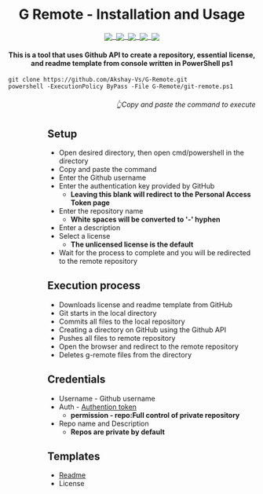 <h1 align="center"> G Remote - Installation and Usage </h1>

<p align="center"><u>
 <img align="center" src="https://badgen.net/badge/license/UNLICENSE/white"/>&nbsp;
 <img align="center" src="https://badgen.net/github/stars/akshay-vs/G-Remote?color=white"/>&nbsp;
 <img align="center" src="https://badgen.net/github/watchers/akshay-vs/G-Remote?color=white"/>&nbsp;
 <img align="center" src="https://badgen.net/github/forks/akshay-vs/G-Remote?color=white"/>&nbsp;
 <img align="center" src="https://badgen.net/badge/powershell/PS1/white"/>
 
</u></p>

<h4 align="center"> 
This is a tool that uses Github API to create a repository, essential license, and readme template from console written in PowerShell ps1</h4>

 ```
git clone https://github.com/Akshay-Vs/G-Remote.git
powershell -ExecutionPolicy ByPass -File G-Remote/git-remote.ps1

```
<h6 align="right"> 👆Copy and paste the command to execute</h6>
<dl><dd><dl><dd>

## Setup
- Open desired directory, then open cmd/powershell in the directory
- Copy and paste the command
- Enter the Github username
- Enter the authentication key provided by GitHub
  - <b>Leaving this blank will redirect to the Personal Access Token page</b>
- Enter the repository name
  - <b>White spaces will be converted to '-' hyphen</b>
- Enter a description
- Select a license
  - <b>The unlicensed license is the default</b>
- Wait for the process to complete and you will be redirected to the remote repository
## Execution process
- Downloads license and readme template from GitHub
- Git starts in the local directory
- Commits all files to the local repository
- Creating a directory on GitHub using the Github API
- Pushes all files to remote repository
- Open the browser and redirect to the remote repository
- Deletes g-remote files from the directory


## Credentials
- Username  - Github username
- Auth - <a href="https://docs.github.com/en/authentication/keeping-your-account-and-data-secure/creating-a-personal-access-token">Authention token</a>
    - <b>permission - repo:Full control of private repository</b>
- Repo name and Description<br>
    - <b>Repos are private by default</b>

## Templates
- <a href="https://raw.githubusercontent.com/Akshay-Vs/license-templates/master/templates"> Readme </a>
- License
